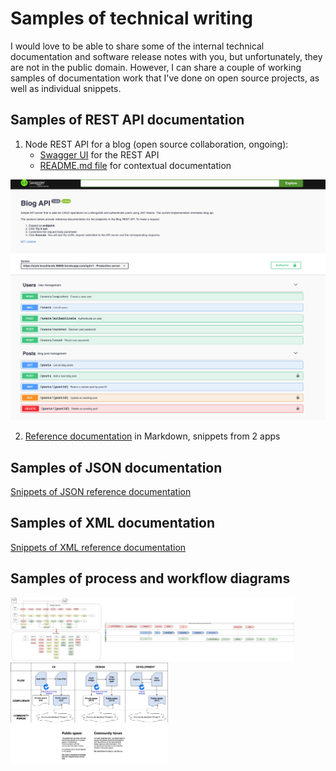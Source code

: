 
# Samples of technical writing

I would love to be able to share some of the internal technical documentation and software release notes with you, but unfortunately, they are not in the public domain. However, I can share a couple of working samples of documentation work that I've done on open source projects, as well as individual snippets.

## Samples of REST API documentation
1. Node REST API for a blog (open source collaboration, ongoing):
   - [Swagger UI](https://stark-brushlands-58685.herokuapp.com/api/v1/?fbclid=IwAR0o2XF4g0WLvmdc_3mahMy4f9IjZb1l2cYIROoz_SGRwJdogrI1Z2_Ld3A) for the REST API
   - [README.md file](https://github.com/madalina/node-rest-api) for contextual documentation  

!["BlogAPI"](/images/blog_api.png)

2. [Reference documentation](REST-documentation.md) in Markdown, snippets from 2 apps


## Samples of JSON documentation
[Snippets of JSON reference documentation](JSON-documentation.md)

## Samples of XML documentation
[Snippets of XML reference documentation](XML-documentation.md)

## Samples of process and workflow diagrams

<img src ="/images/department_workflows.png" alt = "Department workflows" title = "Department workflows" width = "90%" />

<img src ="/images/community_feedback.png" alt = "Community feedback" title = "Community feedback" width = "50%" />

